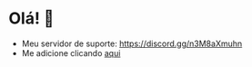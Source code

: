 # Olá! 👋

- Meu servidor de suporte: https://discord.gg/n3M8aXmuhn
- Me adicione clicando [aqui](https://discord.com/oauth2/authorize?client_id=820651516746661909&permissions=8&scope=applications.commands%20bot)
